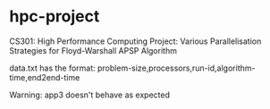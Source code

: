 # hpc-project
CS301: High Performance Computing Project: Various Parallelisation Strategies for Floyd-Warshall APSP Algorithm

data.txt has the format: problem-size,processors,run-id,algorithm-time,end2end-time

Warning: app3 doesn't behave as expected
